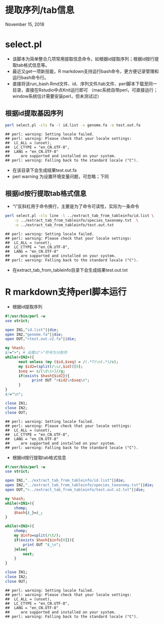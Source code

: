 提取序列/tab信息
================
November 15, 2018

select.pl
=========

-   该脚本为简单整合几项常用提取信息命令，如根据id提取序列；根据id按行提取tab格式信息等。
-   最近又get一项新技能，R markdown支持运行bash命令，更方便记录管理和运行bash命令行。
-   直接将该run\_bash.Rmd文件、id、序列文件/tab文件、perl脚本下载至同一目录，直接在Rstudio中点Knit运行即可 （mac系统自带perl，可直接运行； window系统估计需要安装perl，但未测试过）

根据id提取基因序列
------------------

``` bash
perl select.pl -cls fa -l id.list -s genome.fa -o test.out.fa
```

    ## perl: warning: Setting locale failed.
    ## perl: warning: Please check that your locale settings:
    ##  LC_ALL = (unset),
    ##  LC_CTYPE = "en_CN.UTF-8",
    ##  LANG = "en_CN.UTF-8"
    ##     are supported and installed on your system.
    ## perl: warning: Falling back to the standard locale ("C").

-   在该目录下会生成结果test.out.fa
-   perl warning 为设置环境变量问题，可忽略；下同

根据id按行提取tab格式信息
-------------------------

-   “\\”反斜杠用于命令换行，主要是为了命令可读性，实际为一条命令

``` bash
perl select.pl -cls line -l ../extract_tab_from_tableinfo/id.list \
    -s ../extract_tab_from_tableinfo/species_taxonomy.txt  \
    -o ../extract_tab_from_tableinfo/test.out.txt
```

    ## perl: warning: Setting locale failed.
    ## perl: warning: Please check that your locale settings:
    ##  LC_ALL = (unset),
    ##  LC_CTYPE = "en_CN.UTF-8",
    ##  LANG = "en_CN.UTF-8"
    ##     are supported and installed on your system.
    ## perl: warning: Falling back to the standard locale ("C").

-   在extract\_tab\_from\_tableinfo目录下会生成结果test.out.txt

R markdown支持perl脚本运行
==========================

-   根据id提取序列

``` perl
#!/usr/bin/perl -w
use strict;

open IN1,"id.list"||die;
open IN2,"genome.fa"||die;
open OUT,">test.out.v2.fa"||die;

my %hash;
$/=">"; # 设置以">"符号为分割符
while(<IN2>){
      next unless (my ($id,$seq) = /(.*?)\n(.*)/s);
      my $id2=(split(/\s/,$id))[0];
      $seq =~ s/[\d\s>]//g;
      if(exists $hash{$id2}){
            print OUT ">$id2\n$seq\n";
      }
}
$/="\n";

close IN1;
close IN2;
close OUT;
```

    ## perl: warning: Setting locale failed.
    ## perl: warning: Please check that your locale settings:
    ##  LC_ALL = (unset),
    ##  LC_CTYPE = "en_CN.UTF-8",
    ##  LANG = "en_CN.UTF-8"
    ##     are supported and installed on your system.
    ## perl: warning: Falling back to the standard locale ("C").

-   根据id按行提取tab格式信息

``` perl
#!/usr/bin/perl -w
use strict;

open IN1,"../extract_tab_from_tableinfo/id.list"||die;
open IN2,"../extract_tab_from_tableinfo/species_taxonomy.txt"||die;
open OUT,">../extract_tab_from_tableinfo/test.out.v2.txt"||die;

my %hash;
while(<IN1>){
    chomp;
    $hash{$_}=$_;
}

while(<IN2>){
    chomp;
    my @info=split(/\t/);
    if(exists $hash{$info[0]}){
        print OUT "$_\n";
    }else{
        next;
    }
}

close IN1;
close IN2;
close OUT;
```

    ## perl: warning: Setting locale failed.
    ## perl: warning: Please check that your locale settings:
    ##  LC_ALL = (unset),
    ##  LC_CTYPE = "en_CN.UTF-8",
    ##  LANG = "en_CN.UTF-8"
    ##     are supported and installed on your system.
    ## perl: warning: Falling back to the standard locale ("C").
